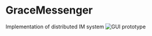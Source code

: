 # GraceMessenger
Implementation of distributed IM system
![GUI prototype](http://habrastorage.org/files/165/df0/6f1/165df06f1584427c81012f49234a7d06.png "GUI prototype")
